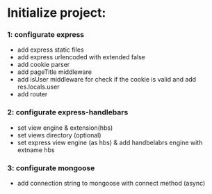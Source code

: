 # Initialize project:

### 1: configurate express

- add express static files
- add express urlencoded with extended false
- add cookie parser
- add pageTitle middleware
- add isUser middleware for check if the cookie is valid and add res.locals.user
- add router

### 2: configurate express-handlebars

- set view engine & extension(hbs)
- set views directory (optional)
- set express view engine (as hbs) & add handbelabrs engine with extname hbs

### 3: configurate mongoose

- add connection string to mongoose with connect method (async)
